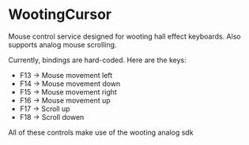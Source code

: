 # WootingCursor
Mouse control service designed for wooting hall effect keyboards. Also supports analog mouse scrolling. 

Currently, bindings are hard-coded. Here are the keys: 

* F13 -> Mouse movement left
* F14 -> Mouse movement down
* F15 -> Mouse movement right
* F16 -> Mouse movement up
* F17 -> Scroll up
* F18 -> Scroll dowen

All of these controls make use of the wooting analog sdk
